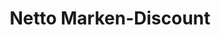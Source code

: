 ---
title: "Netto Marken-Discount"
url: /moettingen/netto-marken-discount-weilerweg/
shop: Supermarkt
---